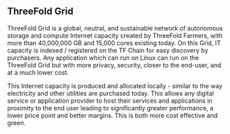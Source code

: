 ## ThreeFold Grid

ThreeFold Grid is a global, neutral, and sustainable network of autonomous storage and compute Internet capacity created by ThreeFold Farmers, with more than 40,000,000 GB and 15,000 cores existing today. On this Grid, IT capacity is indexed / registered on the TF Chain for easy discovery by purchasers. Any application which can run on Linux can run on the ThreeFold Grid but with more privacy, security, closer to the end-user, and at a much lower cost.

This Internet capacity is produced and allocated locally - similar to the way electricity and other utilities are purchased today. This allows any digital service or application provider to host their services and applications in proximity to the end user leading to significantly greater performance, a lower price point and better margins. This is both more cost effective and green.